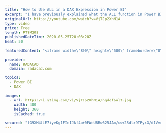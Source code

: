 ```yaml
---
title: "How to Use ALL in a DAX Expression in Power BI"
excerpt: "I have previously explained what the ALL function in Power BI is, and how it helps in working with filters in your report. However, still I get many students confused about how to use this function, which parameter to pass to it. This video is explaining that in detail. Download the Power BI file and"
originalUrl: https://youtube.com/watch?v=VjTJp2XhN1A
type: video
price: Free
length: PT8M29S
publishedDateTime: 2020-05-25T20:03:20Z
heat: 50

featuredContent: "<iframe width=\"800\" height=\"500\" frameborder=\"0\" src=\"https://www.youtube.com/embed/VjTJp2XhN1A\" allow=\"accelerometer; autoplay; encrypted-media; gyroscope; picture-in-picture\" allowfullscreen></iframe>"

provider:
  name: RADACAD
  domain: radacad.com

topics:
  - Power BI
  - DAX

images:
  - url: https://i.ytimg.com/vi/VjTJp2XhN1A/hqdefault.jpg
    width: 480
    height: 360
    isCached: true

secured: "fG9XM4lLE7iyeKg1FInIJkf4o+0FWeU8Rw625JAm/uwx28dlx9TPyxG/d1Vvci7ykqkshs345wrD62Pg1zGR6ygJJ33QulzXLzyfuTSwfYPPvQti8d2ZmJQnTOhfrZXx3pQKRWPf8jh06XkA17HZVL9ACKTYUMqHk1m9M3W+FxylspofFj9mk/T8AUUW9SVVgaYN50wdPc/f9x7YQo5dLbPo+QIhqhCHEnBtk2hT3q1KCOEoJTQ8QMpNXSe3QaQabaegLlbiE1PCv/lmDAP4HJqXQ3xQTL9VcXEr95k3VDd0F5MZXSltBkFg9G12AAjZ/pp9nTUK34z4ZXM0wXIYfMPjho5x9Lo8veRkFVNY+7q/+0lNn5/urjRL3YytRj2T2bEcTafhwhyj35dmn/xM09OqqfgFzGQ1gB2QfvnO0Uc=;nRTXPeth5UXSQ5IzUNf73g=="
---
```


